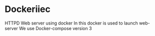 # Dockeriiec
HTTPD Web server using docker
In this docker is used to launch web-server
We use Docker-compose
version 3
